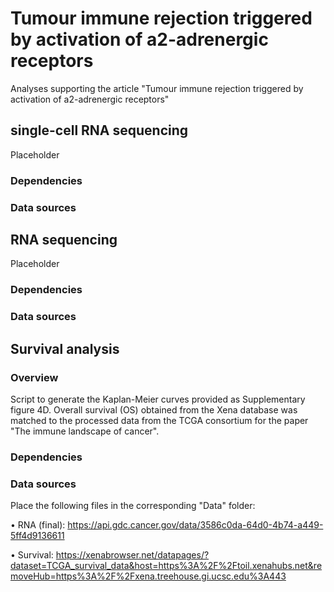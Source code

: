 # Tumour immune rejection triggered by activation of a2-adrenergic receptors
Analyses supporting the article "Tumour immune rejection triggered by activation of a2-adrenergic receptors"


## single-cell RNA sequencing
Placeholder
### Dependencies

### Data sources


## RNA sequencing
Placeholder
### Dependencies

### Data sources


## Survival analysis
### Overview
Script to generate the Kaplan-Meier curves provided as Supplementary figure 4D.
Overall survival (OS) obtained from the Xena database was matched to the processed data from the TCGA consortium for the paper "The immune landscape of cancer".

### Dependencies


### Data sources
Place the following files in the corresponding "Data" folder:

• RNA (final): https://api.gdc.cancer.gov/data/3586c0da-64d0-4b74-a449-5ff4d9136611

• Survival: https://xenabrowser.net/datapages/?dataset=TCGA_survival_data&host=https%3A%2F%2Ftoil.xenahubs.net&removeHub=https%3A%2F%2Fxena.treehouse.gi.ucsc.edu%3A443


